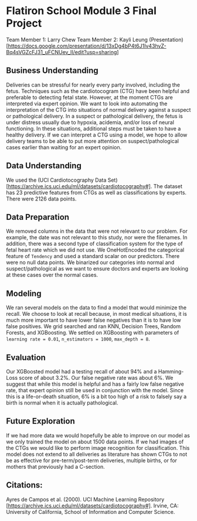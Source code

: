 # Flatiron School Module 3 Final Project

Team Member 1: Larry Chew
Team Member 2: Kayli Leung
(Presentation)[https://docs.google.com/presentation/d/13xDg4bP4t6J1Iv43hvZ-Bq4sVGZcFJ31_uFCNUev_lI/edit?usp=sharing]

## Business Understanding

Deliveries can be stressful for nearly every party involved, including the fetus. Techniques such as the cardiotocogram (CTG) have been helpful and preferable to detecting fetal state. However, at the moment CTGs are interpreted via expert opinion. We want to look into automating the interpretation of the CTG into situations of normal delivery against a suspect or pathological delivery. In a suspect or pathological delivery, the fetus is under distress usually due to hypoxia, acidemia, and/or loss of neural functioning. In these situations, additional steps must be taken to have a healthy delivery. If we can interpret a CTG using a model, we hope to allow delivery teams to be able to put more attention on suspect/pathological cases earlier than waiting for an expert opinion.

## Data Understanding

We used the (UCI Cardiotocography Data Set)[https://archive.ics.uci.edu/ml/datasets/cardiotocography#]. The dataset has 23 predictive features from CTGs as well as classifications by experts. There were 2126 data points. 

## Data Preparation

We removed columns in the data that were not relevant to our problem. For example, the date was not relevant to this study, nor were the filenames. In addition, there was a second type of classification system for the type of fetal heart rate which we did not use. We OneHotEncoded the categorical feature of `Tendency` and used a standard scalar on our predictors. There were no null data points. We binarized our categories into normal and suspect/pathological as we want to ensure doctors and experts are looking at these cases over the normal cases.

## Modeling

We ran several models on the data to find a model that would minimize the recall. We choose to look at recall because, in most medical situations, it is much more important to have lower false negatives than it is to have low false positives. We grid searched and ran KNN, Decision Trees, Random Forests, and XGBoosting. We settled on XGBoosting with parameters of `learning rate = 0.01`, `n_estimators = 1000`, `max_depth = 8`.

## Evaluation

Our XGBoosted model had a testing recall of about 94% and a Hamming-Loss score of about 3.2%. Our false negative rate was about 6%. We suggest that while this model is helpful and has a fairly low false negative rate, that expert opinion still be used in conjunction with the model. Since this is a life-or-death situation, 6% is a bit too high of a risk to falsely say a birth is normal when it is actually pathological. 

## Future Exploration

If we had more data we would hopefully be able to improve on our model as we only trained the model on about 1500 data points. If we had images of the CTGs we would like to perform image recognition for classification. This model does not extend to all deliveries as literature has shown CTGs to not be as effective for pre-term/post-term deliveries, multiple births, or for mothers that previously had a C-section.

## Citations:
Ayres de Campos et al. (2000). UCI Machine Learning Repository [https://archive.ics.uci.edu/ml/datasets/cardiotocography#]. Irvine, CA: University of California, School of Information and Computer Science.
